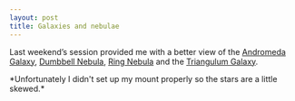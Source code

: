 ```yaml
---
layout: post
title: Galaxies and nebulae
---
```


Last weekend’s session provided me with a better view of the
[Andromeda Galaxy](https://en.wikipedia.org/wiki/Andromeda_Galaxy),
[Dumbbell Nebula](https://en.wikipedia.org/wiki/Dumbbell_Nebula),
[Ring Nebula](https://en.wikipedia.org/wiki/Ring_Nebula)
and the [Triangulum Galaxy](https://en.wikipedia.org/wiki/Triangulum_Galaxy).

<p>
    <amp-img width="1200" height="800" layout="responsive" src="/assets/images/2015-08-13-andromeda.png"></amp-img>
    *Unfortunately I didn't set up my mount properly so the stars are a little skewed.*
</p>


<amp-img width="850" height="1200" layout="responsive" src="/assets/images/2015-08-13-dumbbell.png"></amp-img>
<amp-img width="1200" height="781" layout="responsive" src="/assets/images/2015-08-13-ring.png"></amp-img>
<amp-img width="1200" height="800" layout="responsive" src="/assets/images/2015-08-13-triangulum.png"></amp-img>